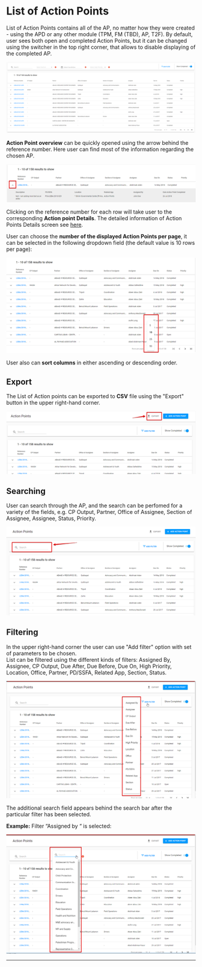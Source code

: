 # List of Action Points

List of Action Points contains all of the AP, no matter how they were created - using the APD or any other module \(TPM, FM \(TBD\), AP, T2F\). By default, user sees both open and completed Action Points, but it can be changed using the switcher in the top right corner, that allows to disable displaying of the completed AP. 

![List of Action Points overview](../.gitbook/assets/2018-09-10_1653.png)

**Action Point overview** can be quickly opened using the arrow behind the reference number. Here user can find most of the information regarding the chosen AP. 

![Arrow behind the reference number](../.gitbook/assets/15%20%281%29.png)

Clicking on the reference number for each row will take user to the corresponding **Action point Details**. The detailed information of Action Points Details screen see [here](action-points-screens-1/created-opened-action-point.md).

User can choose the **number of the displayed Action Points per page**, it can be selected in the following dropdown field \(the default value is 10 rows per page\):

![Rows per page](../.gitbook/assets/16.png)

User also can **sort columns** in either ascending or descending order.

## Export

The List of Action points can be exported to **CSV** file using the "Export" button in the upper right-hand corner. 

![Export button](../.gitbook/assets/17%20%282%29.png)

## **Searching**

User can search through the AP, and the search can be perfomed for a variety of the fields, e.g.  CP Output, Partner, Office of Assignee, Section of Assignee, Assignee, Status, Priority.

![Search bar in the upper left-hand corner](../.gitbook/assets/18%20%281%29.png)

## Filtering

In the upper right-hand corner the user can use "Add filter" option with set of parameters to be chosen.   
List can be filtered using the different kinds of filters: Assigned By, Assignee, CP Output, Due After, Due Before, Due On, High Priority, Location, Office, Partner, PD/SSFA, Related App, Section, Status.

![Add Filter option with the available filters](../.gitbook/assets/19%20%282%29.png)

The additional search field appears behind the search bar after the particular filter has been selected.  

**Example:**  Filter “Assigned by “ is selected: 

![Additional search field for the filter](../.gitbook/assets/20%20%281%29.png)

  
****

